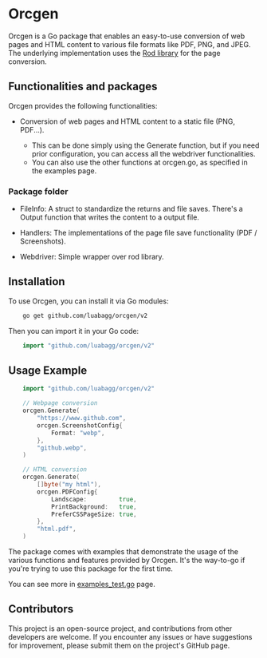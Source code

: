 # Orcgen

Orcgen is a Go package that enables an easy-to-use conversion of web pages and HTML content to various file formats like PDF, PNG, and JPEG.
The underlying implementation uses the [Rod library](https://github.com/go-rod/rod) for the page conversion.

## Functionalities and packages

Orcgen provides the following functionalities:

- Conversion of web pages and HTML content to a static file (PNG, PDF...).

  - This can be done simply using the Generate function, but if you need
  prior configuration, you can access all the webdriver functionalities.
  - You can also use the other functions at orcgen.go, as specified in the examples page.

### Package folder

- FileInfo:
    A struct to standardize the returns and file saves.
    There's a Output function that writes the content to a output file.

- Handlers:
    The implementations of the page file save functionality (PDF / Screenshots).

- Webdriver:
    Simple wrapper over rod library.

## Installation

To use Orcgen, you can install it via Go modules:

```sh
    go get github.com/luabagg/orcgen/v2
```

Then you can import it in your Go code:

```go
    import "github.com/luabagg/orcgen/v2"
```

## Usage Example

```go
    import "github.com/luabagg/orcgen/v2"

    // Webpage conversion
    orcgen.Generate(
        "https://www.github.com",
        orcgen.ScreenshotConfig{
            Format: "webp",
        },
        "github.webp",
    )

    // HTML conversion
    orcgen.Generate(
        []byte("my html"),
        orcgen.PDFConfig{
            Landscape:         true,
            PrintBackground:   true,
            PreferCSSPageSize: true,
        },
        "html.pdf",
    )
```

The package comes with examples that demonstrate the usage of the various functions and features provided by Orcgen. It's the way-to-go if you're trying to use this package for the first time.

You can see more in [examples_test.go](https://github.com/luabagg/orcgen/tree/main/examples_test.go) page.

## Contributors

This project is an open-source project, and contributions from other developers are welcome. If you encounter any issues or have suggestions for improvement, please submit them on the project's GitHub page.

